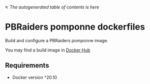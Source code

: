 ↖ _The autogenerated table of contents is here_

# PBRaiders pomponne dockerfiles

Build and configure a PBRaiders pomponne image.

You may find a build image in [Docker Hub](https://hub.docker.com/r/ojullien/pbraiders)

## Requirements

- Docker version ^20.10
